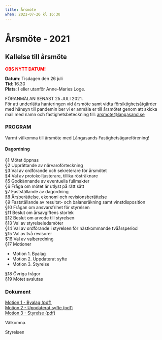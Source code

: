 ```yaml
---
title: Årsmöte
when: 2021-07-26 kl 16:30
---
```

# Årsmöte - 2021

## Kallelse till årsmöte

<span style="color:red">**OBS NYTT DATUM!**</span>

**Datum**: Tisdagen den 26 juli  
**Tid**: 16.30  
**Plats**: I eller utanför Anne-Maries Loge.

FÖRANMÄLAN SENAST 25 JULI 2021.  
För att underlätta hanteringen vid årsmöte samt vidta försiktighetsåtgärder med hänsyn till
pandemin ber vi er anmäla er till årsmötet genom att skicka mail med namn och
fastighetsbeteckning till: arsmote@langasand.se

### PROGRAM

Varmt välkomna till årsmöte med Långasands Fastighetsägareförening!

#### Dagordning

§1 Mötet öppnas  
§2 Upprättande av närvaroförteckning  
§3 Val av ordförande och sekreterare för årsmötet  
§4 Val av protokolljusterare, tillika rösträknare  
§5 Godkännande av eventuella fullmakter  
§6 Fråga om mötet är utlyst på rätt sätt  
§7 Fastställande av dagordning  
§8 Årsberättelse, ekonomi och revisionsberättelse  
§9 Fastställande av resultat- och balansräkning samt vinstdisposition  
§10 Frågan om ansvarsfrihet för styrelsen  
§11 Beslut om årsavgiftens storlek  
§12 Beslut om arvode till styrelsen  
§13 Val av styrelseledamöter  
§14 Val av ordförande i styrelsen för nästkommande tvåårsperiod  
§15 Val av två revisorer  
$16 Val av valberedning  
§17 Motioner  
- Motion 1. Byalag
- Motion 2. Uppdaterat syfte
- Motion 3. Styrelse

§18 Övriga frågor  
§19 Mötet avslutas  

### Dokument

<a href="/assets/documents/Motion 1 - Byalag.pdf">Motion 1 - Byalag (pdf)</a><br>
<a href="/assets/documents/Motion 2 - Uppdaterat syfte.pdf">Motion 2 - Uppdaterat syfte (pdf)</a><br>
<a href="/assets/documents/Motion 3 - Styrelse.pdf">Motion 3 - Styrelse (pdf)</a><br>
<!--
<a href="/assets/documents/resultatrapport_2019.pdf">Resultatrapport 2019 (pdf)</a>
<a href="/assets/documents/balansrapport_2019.pdf">Balansrapport 2019 (pdf)</a>
-->

Välkomna.

Styrelsen
